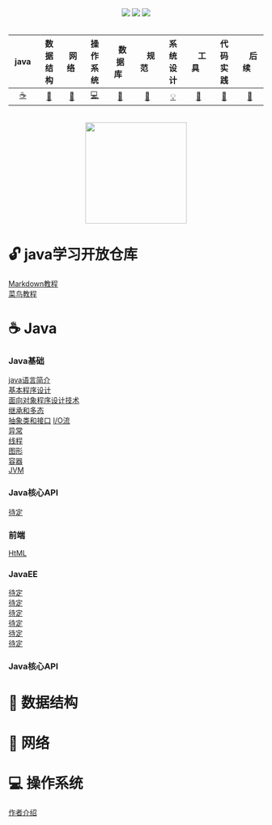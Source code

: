 <div align="center">
    <a href="https://gitstar-ranking.com/repositories"> <img src="https://badgen.net/badge/Rank/20?icon=github&color=4ab8a1"></a>
    <a href="assets/download.md"> <img src="https://badgen.net/badge/OvO/%E7%A6%BB%E7%BA%BF%E4%B8%8B%E8%BD%BD?icon=telegram&color=4ab8a1"></a>
    <a href="https://cyc2018.github.io/CS-Notes"> <img src="https://badgen.net/badge/CyC/%E5%9C%A8%E7%BA%BF%E9%98%85%E8%AF%BB?icon=sourcegraph&color=4ab8a1"></a>
    
</div>
<br>

| &nbsp;java&nbsp; | 数据结构 | &nbsp;网络&nbsp;|操作系统| &nbsp;&nbsp;数据库&nbsp;&nbsp;|&nbsp;&nbsp;&nbsp;规范&nbsp;&nbsp;&nbsp;|         系统设计| &nbsp;&nbsp;&nbsp;工具&nbsp;&nbsp;&nbsp; |代码实践| &nbsp;&nbsp;&nbsp;后续&nbsp;&nbsp;&nbsp; |
| :---: | :----: | :---: | :----: | :----: | :----: | :----: | :----: | :----: | :----: |
| [:coffee:](#coffee-Java) | [:key:](#key-数据结构) | [:herb:](#herb-网络) | [:computer:](#computer-操作系统) | [:floppy_disk:](#floppy_disk-数据库) |[:bug:](#bug-规范)| [:bulb:](#bulb-系统设计) |[:wrench:](#wrench-工具)| [:watermelon:](#watermelon-编码实践) |[:memo:](#memo-后记)|

<br>

<div align="center">
    <img src="assets/LogoMakr_0zpEzN.png" width="200px">
</div>  
  
  
# :unlock: java学习开放仓库
[Markdown教程](https://www.runoob.com/markdown/md-tutorial.html)              
[菜鸟教程](https://www.runoob.com)



# :coffee: Java 
### Java基础        
[java语言简介](https://github.com/eternityfantastic/study/blob/master/note/Java语言简介.md)  
[基本程序设计](https://github.com/eternityfantastic/study/blob/master/note/基本程序设计.md)  
[面向对象程序设计技术](https://github.com/eternityfantastic/study/blob/master/note/面向对象程序设计.md)  
[继承和多态](https://github.com/eternityfantastic/study/blob/master/note/继承和多态.md)               
[抽象类和接口](https://github.com/eternityfantastic/stblob/master/note/方法.md)
[I/O流](https://github.com/eternityfantastic/tdy/blob/master/note/运算符和表达式.md)           
[异常](https://github.com/eternityfantastic/studblob/master/note/分支结构.md)           
[线程](https://github.com/eternityfantastic/s/blob/master/note/循环结构.md)               
[图形](https://github.com/eternityfantastic/studyob/master/note/数组.md)      
[容器](https://github.com/eternityfantastic/studyob/master/note/数组.md)               
[JVM](https://github.com/eternityfantastic/stblob/master/note/方法.md)
### Java核心API  
[待定](https://github.com/eternityfanc/study/blob/master/note/对象和类.md)  
### 前端
[HtML](efsdcs)  
### JavaEE             
[待定](https://github.com/eternityfanc/study/blob/master/note/对象和类.md)         
[待定](https://github.com/eternastic/study/blob/master/note/方法和数组.md)        
[待定](https://github.com/eterntastic/study/blob/master/note/JVM内存管理.md)         
[待定](https://github.com/eternityfant/study/blob/master/note/继承.md)         
[待定](https://github.com/etestic/study/blob/master/note/访问权限.md)         
[待定](https://github.com/eternintastic/study/blob/master/note/抽象类和接口.md)  

### Java核心API     
[](https://www.runoob.com)             



#  :key: 数据结构

# :herb: 网络 

# :computer: 操作系统 
[作者介绍](https://www.runoob.com)

